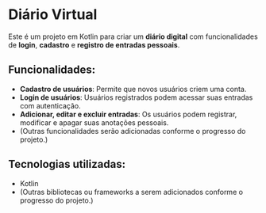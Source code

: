 # Diário Virtual

Este é um projeto em Kotlin para criar um **diário digital** com funcionalidades de **login**, **cadastro** e **registro de entradas pessoais**.

## Funcionalidades:
- **Cadastro de usuários**: Permite que novos usuários criem uma conta.
- **Login de usuários**: Usuários registrados podem acessar suas entradas com autenticação.
- **Adicionar, editar e excluir entradas**: Os usuários podem registrar, modificar e apagar suas anotações pessoais.
- (Outras funcionalidades serão adicionadas conforme o progresso do projeto.)

## Tecnologias utilizadas:
- Kotlin
- (Outras bibliotecas ou frameworks a serem adicionados conforme o progresso do projeto.)
